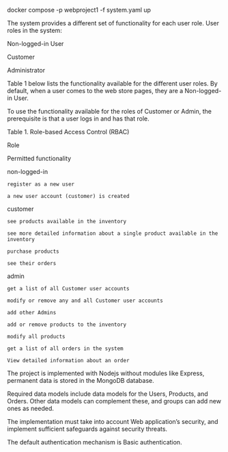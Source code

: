 docker compose -p webproject1 -f system.yaml up


The system provides a different set of functionality for each user role. User roles in the system: 

Non-logged-in User

Customer

Administrator


Table 1 below lists the functionality available for the different user roles. By default, when a user comes to the web store pages, they are a Non-logged-in User. 

To use the functionality available for the roles of Customer or Admin, the prerequisite is that a user logs in and has that role. 


Table 1. Role-based Access Control (RBAC)

Role

Permitted functionality

non-logged-in

	register as a new user 

	a new user account (customer) is created

customer

	see products available in the inventory

	see more detailed information about a single product available in the inventory

	purchase products

	see their orders

admin

	get a list of all Customer user accounts

	modify or remove any and all Customer user accounts

	add other Admins

	add or remove products to the inventory

	modify all products

	get a list of all orders in the system

	View detailed information about an order


The project is implemented with Nodejs without modules like Express, permanent data is stored in the MongoDB database. 

Required data models include data models for the Users, Products, and Orders. Other data models can complement these, and groups can add new ones as needed.

The implementation must take into account Web application’s security, and implement sufficient safeguards against security threats.

The default authentication mechanism is Basic authentication.

